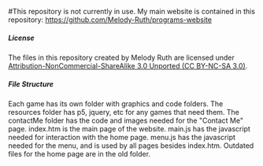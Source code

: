 #This repository is not currently in use. My main website is contained in this repository: https://github.com/Melody-Ruth/programs-website

##### License
The files in this repository created by Melody Ruth are licensed under [Attribution-NonCommercial-ShareAlike 3.0 Unported (CC BY-NC-SA 3.0)](https://creativecommons.org/licenses/by-nc-sa/3.0/).

##### File Structure
Each game has its own folder with graphics and code folders. The resources folder has p5, jquery, etc for any games that need them. The contactMe folder has the code and images needed for the "Contact Me" page. index.htm is the main page of the website. main.js has the javascript needed for interaction with the home page. menu.js has the javascript needed for the menu, and is used by all pages besides index.htm. Outdated files for the home page are in the old folder.
